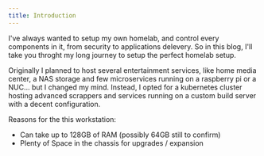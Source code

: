 ```yaml
---
title: Introduction
---
```


I've always wanted to setup my own homelab, and control every components in it, from security to applications delevery. So in this blog, I'll take you throght my long journey to setup the perfect homelab setup.

Originally I planned to host several entertainment services, like home media center, a NAS storage and few microservices running on a raspberry pi or a NUC... but I changed my mind. Instead, I opted for a kubernetes cluster hosting advanced scrappers and services running on a custom build server with a decent configuration.

Reasons for the this workstation:
- Can take up to 128GB of RAM (possibly 64GB still to confirm)
- Plenty of Space in the chassis for upgrades / expansion
